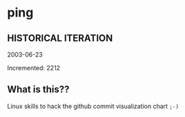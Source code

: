 # ping

## HISTORICAL ITERATION
2003-06-23

Incremented: 2212

## What is this?? 
Linux skills to hack the github commit visualization chart `;-)`
